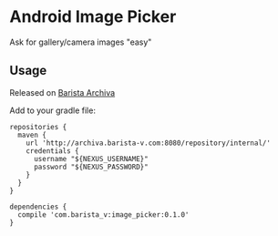 # Android Image Picker

Ask for gallery/camera images "easy"

## Usage

Released on [Barista Archiva](http://archiva.barista-v.com:8080)

Add to your gradle file:

```
repositories {
  maven {
    url 'http://archiva.barista-v.com:8080/repository/internal/'
    credentials {
      username "${NEXUS_USERNAME}"
      password "${NEXUS_PASSWORD}"
    }
  }
}
  
dependencies {
  compile 'com.barista_v:image_picker:0.1.0'
}
```
